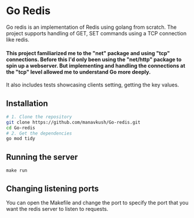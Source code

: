 # Go Redis
Go redis is an implementation of Redis using golang from scratch. 
The project supports handling of GET, SET commands using a TCP connection like redis.

#### This project familiarized me to the "net" package and using "tcp" connections. Before this I'd only been using the "net/http" package to spin up a webserver. But implementing and handling the connections at the "tcp" level allowed me to understand Go more deeply.

It also includes tests showcasing clients setting, getting the key values.

## Installation
```bash
# 1. Clone the repository
git clone https://github.com/manavkush/Go-redis.git
cd Go-redis
# 2. Get the dependencies
go mod tidy
```

## Running the server
```
make run
```

## Changing listening ports
You can open the Makefile and change the port to specify the port that you want the redis server to listen to requests.


